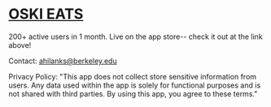 # [OSKI EATS](https://apps.apple.com/us/app/oski-eats/id6741076699)

200+ active users in 1 month. Live on the app store-- check it out at the link above!

Contact:
ahilanks@berkeley.edu

Privacy Policy:
"This app does not collect store sensitive information from users. Any data used within the app is solely for functional purposes and is not shared with third parties. By using this app, you agree to these terms."
